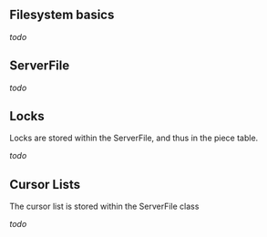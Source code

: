 ## Filesystem basics
_todo_
## ServerFile
_todo_
## Locks
Locks are stored within the ServerFile, and thus in the piece table.

_todo_

## Cursor Lists
The cursor list is stored within the ServerFile class

_todo_